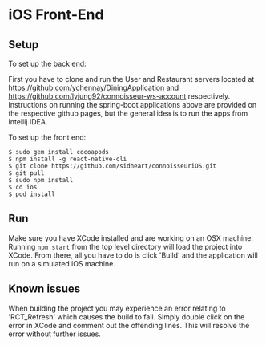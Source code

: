# iOS Front-End

## Setup
To set up the back end:

First you have to clone and run the User and Restaurant servers located at https://github.com/ychennay/DiningApplication and https://github.com/lyjung92/connoisseur-ws-account respectively.
Instructions on running the spring-boot applications above are provided on the respective github pages, but the general idea is to run the apps from Intellij IDEA.

To set up the front end:

```
$ sudo gem install cocoapods
$ npm install -g react-native-cli
$ git clone https://github.com/sidheart/connoisseuriOS.git
$ git pull
$ sudo npm install
$ cd ios
$ pod install
```

## Run
Make sure you have XCode installed and are working on an OSX machine. Running `npm start` from the top level directory will load the
project into XCode. From there, all you have to do is click 'Build' and the application will run on a simulated iOS machine.

## Known issues
When building the project you may experience an error relating to 'RCT_Refresh' which causes the build to fail. Simply double click on 
the error in XCode and comment out the offending lines. This will resolve the error without further issues.
